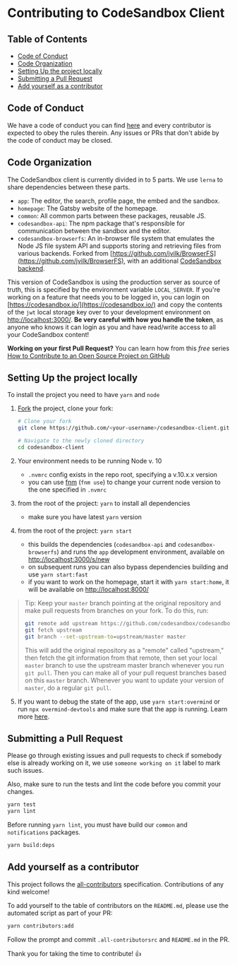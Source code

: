 # Contributing to CodeSandbox Client

## Table of Contents

- [Code of Conduct](#code-of-conduct)
- [Code Organization](#code-organization)
- [Setting Up the project locally](#setting-up-the-project-locally)
- [Submitting a Pull Request](#submitting-a-pull-request)
- [Add yourself as a contributor](#add-yourself-as-a-contributor)

## Code of Conduct

We have a code of conduct you can find [here](./CODE_OF_CONDUCT.md) and every
contributor is expected to obey the rules therein. Any issues or PRs that don't
abide by the code of conduct may be closed.

## Code Organization

The CodeSandbox client is currently divided in to 5 parts. We use `lerna` to
share dependencies between these parts.

- `app`: The editor, the search, profile page, the embed and the sandbox.
- `homepage`: The Gatsby website of the homepage.
- `common`: All common parts between these packages, reusable JS.
- `codesandbox-api`: The npm package that's responsible for communication
  between the sandbox and the editor.
- `codesandbox-browserfs`: An in-browser file system that emulates the Node JS
  file system API and supports storing and retrieving files from various
  backends. Forked from
  [https://github.com/jvilk/BrowserFS](https://github.com/jvilk/BrowserFS), with
  an additional
  [CodeSandbox backend](https://github.com/codesandbox/codesandbox-client/blob/master/standalone-packages/codesandbox-browserfs/src/backend/CodeSandboxFS.ts).

This version of CodeSandbox is using the production server as source of truth,
this is specified by the environment variable `LOCAL_SERVER`. If you're working
on a feature that needs you to be logged in, you can login on
[https://codesandbox.io/](https://codesandbox.io/) and copy the contents of the
`jwt` local storage key over to your development environment on
[http://localhost:3000/](http://localhost:3000/). **Be very careful with how you
handle the token**, as anyone who knows it can login as you and have read/write
access to all your CodeSandbox content!

**Working on your first Pull Request?** You can learn how from this _free_
series
[How to Contribute to an Open Source Project on GitHub](https://egghead.io/series/how-to-contribute-to-an-open-source-project-on-github)

## Setting Up the project locally

To install the project you need to have `yarn` and `node`

1.  [Fork](https://help.github.com/articles/fork-a-repo/) the project, clone
    your fork:

    ```sh
    # Clone your fork
    git clone https://github.com/<your-username>/codesandbox-client.git

    # Navigate to the newly cloned directory
    cd codesandbox-client
    ```

2.  Your environment needs to be running Node v. 10
    - `.nvmrc` config exists in the repo root, specifying a v.10.x.x version
    - you can use [fnm](https://github.com/Schniz/fnm) (`fnm use`) to change
      your current node version to the one specified in `.nvmrc`
3.  from the root of the project: `yarn` to install all dependencies
    - make sure you have latest `yarn` version
4.  from the root of the project: `yarn start`
    - this builds the dependencies (`codesandbox-api` and
      `codesandbox-browserfs`) and runs the `app` development environment,
      available on [http://localhost:3000/s/new](http://localhost:3000/s/new)
    - on subsequent runs you can also bypass dependencies building and use
      `yarn start:fast`
    - if you want to work on the homepage, start it with `yarn start:home`, it
      will be available on [http://localhost:8000/](http://localhost:8000/)

> Tip: Keep your `master` branch pointing at the original repository and make
> pull requests from branches on your fork. To do this, run:
>
> ```sh
> git remote add upstream https://github.com/codesandbox/codesandbox-client.git
> git fetch upstream
> git branch --set-upstream-to=upstream/master master
> ```
>
> This will add the original repository as a "remote" called "upstream," then
> fetch the git information from that remote, then set your local `master`
> branch to use the upstream master branch whenever you run `git pull`. Then you
> can make all of your pull request branches based on this `master` branch.
> Whenever you want to update your version of `master`, do a regular `git pull`.

5. If you want to debug the state of the app, use `yarn start:overmind` or run
   `npx overmind-devtools` and make sure that the app is running. Learn more
   [here](https://overmindjs.org/core/devtools).

## Submitting a Pull Request

Please go through existing issues and pull requests to check if somebody else is
already working on it, we use `someone working on it` label to mark such issues.

Also, make sure to run the tests and lint the code before you commit your
changes.

```sh
yarn test
yarn lint
```

Before running `yarn lint`, you must have build our `common` and `notifications`
packages.

```sh
yarn build:deps
```

## Add yourself as a contributor

This project follows the
[all-contributors](https://github.com/all-contributors/all-contributors)
specification. Contributions of any kind welcome!

To add yourself to the table of contributors on the `README.md`, please use the
automated script as part of your PR:

```sh
yarn contributors:add
```

Follow the prompt and commit `.all-contributorsrc` and `README.md` in the PR.

Thank you for taking the time to contribute! 👍
